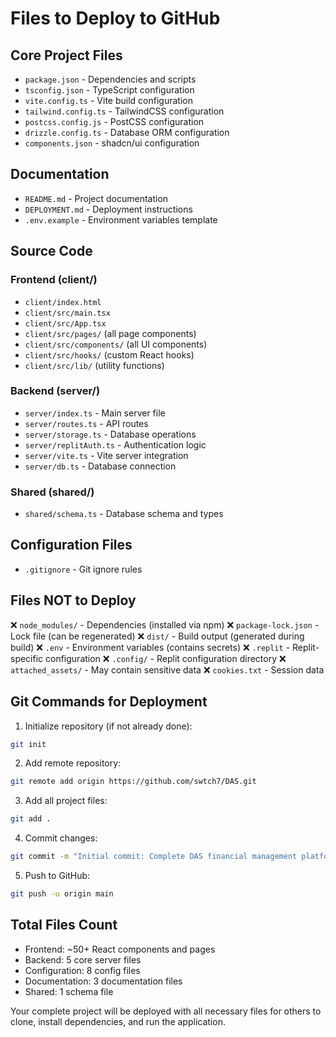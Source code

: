 # Files to Deploy to GitHub

## Core Project Files
- `package.json` - Dependencies and scripts
- `tsconfig.json` - TypeScript configuration
- `vite.config.ts` - Vite build configuration
- `tailwind.config.ts` - TailwindCSS configuration
- `postcss.config.js` - PostCSS configuration
- `drizzle.config.ts` - Database ORM configuration
- `components.json` - shadcn/ui configuration

## Documentation
- `README.md` - Project documentation
- `DEPLOYMENT.md` - Deployment instructions
- `.env.example` - Environment variables template

## Source Code

### Frontend (client/)
- `client/index.html`
- `client/src/main.tsx`
- `client/src/App.tsx`
- `client/src/pages/` (all page components)
- `client/src/components/` (all UI components)
- `client/src/hooks/` (custom React hooks)
- `client/src/lib/` (utility functions)

### Backend (server/)
- `server/index.ts` - Main server file
- `server/routes.ts` - API routes
- `server/storage.ts` - Database operations
- `server/replitAuth.ts` - Authentication logic
- `server/vite.ts` - Vite server integration
- `server/db.ts` - Database connection

### Shared (shared/)
- `shared/schema.ts` - Database schema and types

## Configuration Files
- `.gitignore` - Git ignore rules

## Files NOT to Deploy
❌ `node_modules/` - Dependencies (installed via npm)
❌ `package-lock.json` - Lock file (can be regenerated)
❌ `dist/` - Build output (generated during build)
❌ `.env` - Environment variables (contains secrets)
❌ `.replit` - Replit-specific configuration
❌ `.config/` - Replit configuration directory
❌ `attached_assets/` - May contain sensitive data
❌ `cookies.txt` - Session data

## Git Commands for Deployment

1. Initialize repository (if not already done):
```bash
git init
```

2. Add remote repository:
```bash
git remote add origin https://github.com/swtch7/DAS.git
```

3. Add all project files:
```bash
git add .
```

4. Commit changes:
```bash
git commit -m "Initial commit: Complete DAS financial management platform"
```

5. Push to GitHub:
```bash
git push -u origin main
```

## Total Files Count
- Frontend: ~50+ React components and pages
- Backend: 5 core server files
- Configuration: 8 config files
- Documentation: 3 documentation files
- Shared: 1 schema file

Your complete project will be deployed with all necessary files for others to clone, install dependencies, and run the application.